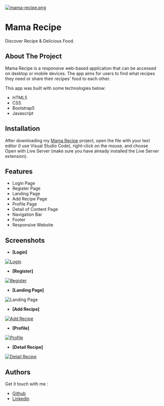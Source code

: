 [![mama-recipe.png](https://i.postimg.cc/P5P3bbLX/mamarecipe.png)](https://postimg.cc/nXfGpDYg)
# Mama Recipe

Discover Recipe & Delicious Food.

## About The Project
Mama Recipe is a responsive web-based application that can be accessed on desktop or mobile devices. The app aims for users to find what recipes they need or share their recipes' food to each other.

This app was built with some technologies below:

- HTML5
- CSS
- Bootstrap5
- Javascript


## Installation

After downloading my [Mama Recipe](https://github.com/assyifaptrs/mama-recipe-web) project, open the file with your text editor (I use Visual Studio Code), right-click on the mouse, and choose Open with Live Server (make sure you have already installed the Live Server extension).

## Features

- Login Page
- Register Page
- Landing Page
- Add Recipe Page
- Profile Page
- Detail of Content Page
- Navigation Bar
- Footer
- Responsive Website

## Screenshots

- **[Login]**

[![Login](https://i.postimg.cc/V6zjfjHD/mama-recipe-app-netlify-app-login-html.png)](https://postimg.cc/McrctjwQ)

- **[Register]**

[![Register](https://i.postimg.cc/Sx88cZBg/mama-recipe-app-netlify-app-register-html.png)](https://postimg.cc/ZWbCSLKN)

- **[Landing Page]**

![Landing Page](https://i.postimg.cc/sf9pN0xq/Jepretan-Layar-2023-06-22-pukul-08-32-39.png)

- **[Add Recipe]**

[![Add Recipe](https://i.postimg.cc/x1W52N24/mama-recipe-app-netlify-app-add-recipe-html.png)](https://postimg.cc/QFJ1gtVQ)

- **[Profile]**

[![Profile](https://i.postimg.cc/zBdRq4hG/mama-recipe-app-netlify-app-profile-html-1.png)](https://postimg.cc/bDtvTCL7)

- **[Detail Recipe]**

[![Detail Recipe](https://i.postimg.cc/s2mMJbw4/mama-recipe-app-netlify-app-detail-recipe-html.png)](https://postimg.cc/wttxq4K1)
## Authors

Get it touch with me :

- [Github](https://www.github.com/assyifaptrs)
- [Linkedin](https://www.linkedin.com/in/assyifa-putri)
